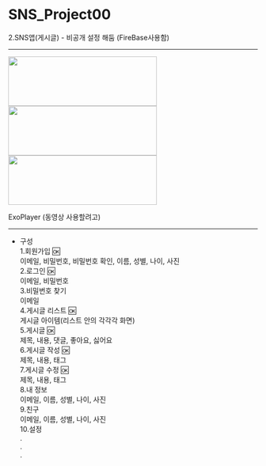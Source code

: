 # SNS_Project00
2.SNS앱(게시글) - 비공개 설정 해둠 (FireBase사용함) 

--------------------------------------------------------------------------

<img src="https://www.gstatic.com/devrel-devsite/va3a0eb1ff00a004a87e2f93101f27917d794beecfd23556fc6d8627bba2ff3cf/android/images/lockup.svg" width="300" height="100">

<img src="https://www.gstatic.com/devrel-devsite/va3a0eb1ff00a004a87e2f93101f27917d794beecfd23556fc6d8627bba2ff3cf/firebase/images/lockup.png" width="300" height="100">

<img src="https://github.com/bumptech/glide/blob/master/static/glide_logo.png?raw=true" width="300" height="100">

ExoPlayer (동영상 사용할려고)

--------------------------------------------------------------------------

- 구성<br>
 1.회원가입       :ok: <br>
   이메일, 비밀번호, 비밀번호 확인, 이름, 성별, 나이, 사진<br>
 2.로그인        :ok:<br>
   이메일, 비밀번호<br>
 3.비밀번호 찾기<br>
   이메일<br>
 4.게시글 리스트  :ok:<br>
   게시글 아이템(리스트 안의 각각각 화면)<br>
 5.게시글        :ok:<br>
   제목, 내용, 댓글, 좋아요, 싫어요<br>
 6.게시글 작성   :ok:<br>
   제목, 내용, 태그<br>
 7.게시글 수정   :ok:<br>
   제목, 내용, 태그<br>
 8.내 정보<br>
   이메일, 이름, 성별, 나이, 사진<br>
 9.친구<br>
   이메일, 이름, 성별, 나이, 사진<br>
 10.설정<br>
   .<br>
   .<br>
   .<br>
  
